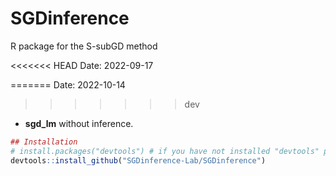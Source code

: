 # SGDinference
R package for the S-subGD method

<<<<<<< HEAD
Date: 2022-09-17

=======
Date: 2022-10-14
>>>>>>> dev

- **sgd_lm** without inference.

```r
## Installation
# install.packages("devtools") # if you have not installed "devtools" package
devtools::install_github("SGDinference-Lab/SGDinference")
```
